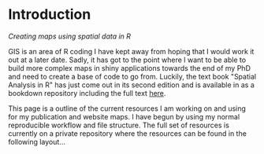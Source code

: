 # Introduction

*Creating maps using spatial data in R*

GIS is an area of R coding I have kept away from hoping that I would work it out at a later date. Sadly, it has got to the point where I want to be able to build more complex maps in shiny applications towards the end of my PhD and need to create a base of code to go from. Luckily, the text book "Spatial Analysis in R" has just come out in its second edition and is available in as a bookdown repository including the full text [here](https://bookdown.org/robinlovelace/geocompr/).

This page is a outline of the current resources I am working on and using for my publication and website maps. I have begun by using my normal reproducible workflow and file structure. The full set of resources is currently on a private repository where the resources can be found in the following layout...
